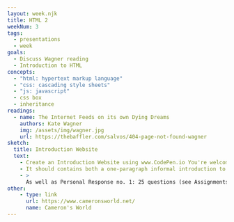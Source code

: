 ```yaml
---
layout: week.njk
title: HTML 2
weekNum: 3 
tags:
  - presentations
  - week
goals:
  - Discuss Wagner reading
  - Introduction to HTML
concepts:
  - "html: hypertext markup language"
  - "css: cascading style sheets"
  - "js: javascript"
  - css box
  - inheritance 
readings: 
  - name: The Internet Feeds on its own Dying Dreams
    authors: Kate Wagner
    img: /assets/img/wagner.jpg
    url: https://thebaffler.com/salvos/404-page-not-found-wagner
sketch:
  title: Introduction Website
  text:
    - Create an Introduction Website using www.CodePen.io You're welcome to experiment with CSS and images as well.
    - It should contains both a one-paragraph informal introduction to yourself  
    - > 
      As well as Personal Response no. 1: 25 questions (see Assignments tab). 
other:
    - type: link
      url: https://www.cameronsworld.net/
      name: Cameron's World
---
```

